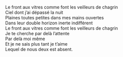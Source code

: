 Le front aux vitres comme font les veilleurs de chagrin     
Ciel dont j’ai dépassé la nuit     
Plaines toutes petites dans mes mains ouvertes     
Dans leur double horizon inerte indifférent     
Le front aux vitres comme font les veilleurs de chagrin     
Je te cherche par delà l’attente     
Par delà moi même     
Et je ne sais plus tant je t’aime     
Lequel de nous deux est absent.     
